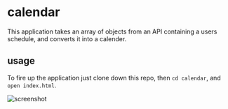 # calendar

This application takes an array of objects from an API containing a users schedule, and converts it into a calender.

## usage

To fire up the application just clone down this repo, then `cd calendar`, and `open index.html`.

![screenshot](http://imgur.com/a/Jtbau)
